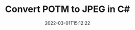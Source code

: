---
############################# Static ############################
layout: "auto-gen-conversion"
date: 2022-03-01T15:12:22
draft: false
otherformats: bmp doc docm docx dot dotm dotx epub gif ico jpeg jpg md odt ott pdf png psd rtf tex tif tiff txt xps
breadcrumb: POTM to JPEG in C#

############################# Head ############################
head_title: "POTM to JPEG Converter in C#"
head_description: "Convert POTM to JPEG in .NET using a few lines of code. Use the GroupDocs Document Conversion API to convert over 160 file formats."

############################# Header ############################
title: "Convert POTM to JPEG in C#"
description: "POTM to JPEG conversion with a few lines of .NET code"
bg_image: "https://cms.admin.containerize.com/templates/aspose/App_Themes/V3/images/bg/header1.png"
bg_overlay: false
button:
    enable: true

############################# SubMenu ############################
submenu:
    enable: true

    left:
        img_alt: "GroupDocs.Conversion for .NET"
        image: "https://cms.admin.containerize.com/templates/groupdocs/images/product-logos/90x90-noborder/groupdocs-conversion-net.png"
        product: "GroupDocs.Conversion"
        platform: ".NET"

    

############################# About ############################
about:
    enable: true
    title: "About GroupDocs.Conversion для .NET API"
    content: |
        [GroupDocs.Conversion for .NET](https://products.groupdocs.com/conversion/net/) can be used to convert Microsoft Word, Excel, PowerPoint, PDF, Visio and other formats. GroupDocs.Conversion is a standalone API that is suitable for back-end and internal systems where high performance is required. It does not depend on any software such as Microsoft or Open Office.
    

overview:
    enable: true
    content: |
        Convert your POTM files to JPEG in .NET easily. You can use just a couple of C# code lines in any platform of your choice like - Windows, Linux, macOS.
        You can try POTM to JPEG conversion for free and evaluate conversion results quality.
        Along with simple file conversion scenarios you can try more advanced options for loading source POTM file and for saving output JPEG result. 
        
        For example, for the source POTM file you may use the following load options:

        * auto-detect file format;
        * specify password for protected files (if file format supports it);
        * replace missing fonts to preserve document appearance.
        
        There are also advanced convert options for the JPEG file:

        * convert specific document page or page range;
        * add a watermark to the converted JPEG file.

        Once conversion is completed you can save your JPEG file to the local file path or any third-party storage like FTP, Amazon S3, Google Drive, Dropbox etc.
        Please note - to convert POTM to JPEG there is no need for any additional software installed - like MS Office, Open Office, Adobe Acrobat Reader etc. 


############################# Steps ############################
steps:
    enable: true
    title_left: "Steps to convert POTM to JPEG in C#"
    content_left: |
        [GroupDocs.Conversion](https://products.groupdocs.com/conversion/net/) makes it easy for developers to convert a POTM file to JPEG with a few lines of code.

        * Create an instance of the Converter class and provide the file POTM with the full path
        * Create and set ConvertOptions for JPEG type.
        * Call the Converter.Convert method and pass the full path and format (JPEG) as a parameter
        
    title_right: "System Requirements"
    content_right: |
        Basic conversion with GroupDocs.Conversion for .NET can be done in just a few simple steps. Our APIs are supported on all major platforms and operating systems. Before executing the code below, make sure you have the following prerequisites installed on your system.

        * Operating systems: Microsoft Windows, Linux, MacOS
        * Development environments: Microsoft Visual Studio, Xamarin, MonoDevelop
        * Frameworks: .NET Framework, .NET Standard, .NET Core, Mono
        * Get the latest GroupDocs.Conversion for .NET from [Nuget](https://www.nuget.org/packages/groupdocs.conversion)
        
    code: |
        ```cs
        // Load POTM file
        var converter = new GroupDocs.Conversion.Converter("template.potm");
        // Set conversion parameters for JPEG format
        var convertOptions = converter.GetPossibleConversions()["jpeg"].ConvertOptions;
        // Convert to JPEG format
        converter.Convert("output.jpeg", convertOptions);        
        ```
        
demos:
    enable: true
    title: "POTM to JPEG Live Demo"
    content: |
       Convert POTM to JPEG now by visiting the [GroupDocs.Conversion App](https://products.groupdocs.app/conversion/family) website. Online demo has the following advantages
          

more_formats:
    enable: true
    title: "Other supported transformations POTM"
    content: "You can also convert POTM to many other file formats. Please see the list below."
       
       
back_to_top:
    enable: true
---